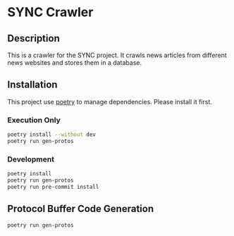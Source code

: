 # SYNC Crawler

## Description

This is a crawler for the SYNC project. It crawls news articles from different news websites and stores them in a database.

## Installation

This project use [poetry](https://python-poetry.org/) to manage dependencies. Please install it first.

### Execution Only

```bash
poetry install --without dev
poetry run gen-protos
```

### Development

```bash
poetry install
poetry run gen-protos
poetry run pre-commit install
```

## Protocol Buffer Code Generation

```bash
poetry run gen-protos
```
